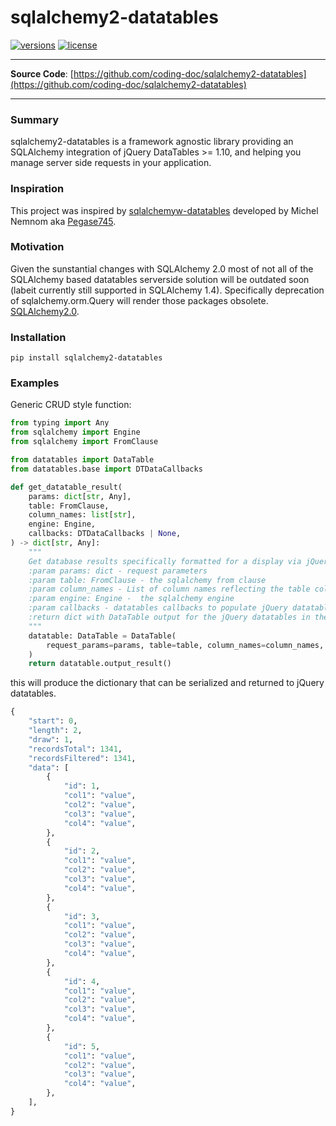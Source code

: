 # sqlalchemy2-datatables

[![versions](https://img.shields.io/pypi/pyversions/sqlalchemy2-datatables.svg)](https://github.com/hniedner/sqlalchemy2-datatables)
[![license](https://img.shields.io/github/license/pydantic/pydantic.svg)](https://github.com/pydantic/pydantic/blob/main/LICENSE)

---

**Source Code**: [https://github.com/coding-doc/sqlalchemy2-datatables](https://github.com/coding-doc/sqlalchemy2-datatables)

---
### Summary
sqlalchemy2-datatables is a framework agnostic library providing an SQLAlchemy integration of
jQuery DataTables >= 1.10, and helping you manage server side requests in your application.

### Inspiration
This project was inspired by [sqlalchemyw-datatables](https://github.com/Pegase745/sqlalchemy-datatables)
developed by Michel Nemnom aka [Pegase745](https://github.com/Pegase745).

### Motivation
Given the sunstantial changes with SQLAlchemy 2.0 most of not all of the SQLAlchemy based datatables serverside
 solution will be outdated soon (labeit currently still supported in SQLAlchemy 1.4). Specifically deprecation of
 sqlalchemy.orm.Query will render those packages obsolete.
[SQLAlchemy2.0](https://docs.sqlalchemy.org/en/20/).

### Installation
```shell
pip install sqlalchemy2-datatables
```

### Examples
Generic CRUD style function:
```python
from typing import Any
from sqlalchemy import Engine
from sqlalchemy import FromClause

from datatables import DataTable
from datatables.base import DTDataCallbacks

def get_datatable_result(
    params: dict[str, Any],
    table: FromClause,
    column_names: list[str],
    engine: Engine,
    callbacks: DTDataCallbacks | None,
) -> dict[str, Any]:
    """
    Get database results specifically formatted for a display via jQuery datatables.
    :param params: dict - request parameters
    :param table: FromClause - the sqlalchemy from clause
    :param column_names - List of column names reflecting the table columns in the desired order
    :param engine: Engine -  the sqlalchemy engine
    :param callbacks - datatables callbacks to populate jQuery datatables DT_* attributes
    :return dict with DataTable output for the jQuery datatables in the frontend view
    """
    datatable: DataTable = DataTable(
        request_params=params, table=table, column_names=column_names, engine=engine, callbacks=callbacks
    )
    return datatable.output_result()
```
this will produce the dictionary that can be serialized and returned to jQuery datatables.
```python
{
    "start": 0,
    "length": 2,
    "draw": 1,
    "recordsTotal": 1341,
    "recordsFiltered": 1341,
    "data": [
        {
            "id": 1,
            "col1": "value",
            "col2": "value",
            "col3": "value",
            "col4": "value",
        },
        {
            "id": 2,
            "col1": "value",
            "col2": "value",
            "col3": "value",
            "col4": "value",
        },
        {
            "id": 3,
            "col1": "value",
            "col2": "value",
            "col3": "value",
            "col4": "value",
        },
        {
            "id": 4,
            "col1": "value",
            "col2": "value",
            "col3": "value",
            "col4": "value",
        },
        {
            "id": 5,
            "col1": "value",
            "col2": "value",
            "col3": "value",
            "col4": "value",
        },
    ],
}
```
